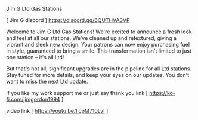 Jim G Ltd Gas Stations

[ Jim G discord ]
https://discord.gg/6QUTHVA3VP

Welcome to Jim G Ltd Gas Stations! We're excited to announce a fresh look and feel at all our stations. We've cleaned up and retextured, giving a vibrant and sleek new design. Your patrons can now enjoy purchasing fuel in style, guaranteed to bring a smile. This transformation isn't limited to just one station – it's all Ltd!

But that's not all; significant upgrades are in the pipeline for all Ltd stations. Stay tuned for more details, and keep your eyes on our updates. 
You don't want to miss the next Ltd update.

if you like my work support me or just say thank you 
link [ https://ko-fi.com/jimgordon1994 ]

video link [ https://youtu.be/IicpM710LvI ]
